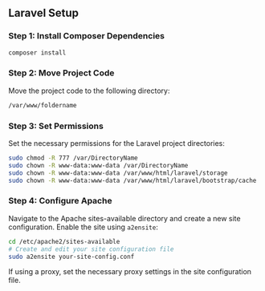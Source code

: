 ## Laravel Setup

### Step 1: Install Composer Dependencies
```bash
composer install
```

### Step 2: Move Project Code
Move the project code to the following directory:
```bash
/var/www/foldername
```

### Step 3: Set Permissions
Set the necessary permissions for the Laravel project directories:
```bash
sudo chmod -R 777 /var/DirectoryName
sudo chown -R www-data:www-data /var/DirectoryName
sudo chown -R www-data:www-data /var/www/html/laravel/storage
sudo chown -R www-data:www-data /var/www/html/laravel/bootstrap/cache
```

### Step 4: Configure Apache
Navigate to the Apache sites-available directory and create a new site configuration. Enable the site using `a2ensite`:
```bash
cd /etc/apache2/sites-available
# Create and edit your site configuration file
sudo a2ensite your-site-config.conf
```

If using a proxy, set the necessary proxy settings in the site configuration file.
```
